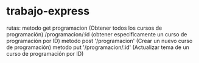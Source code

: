 # trabajo-express

rutas: 
metodo get   programacion (Obtener todos los cursos de programación)
            /programacion/:id (obtener especificamente un curso de programación por ID)
metodo post '/programacion' (Crear un nuevo curso de programación)
metodo put '/programacion/:id' (Actualizar tema de un curso de programación por ID)
